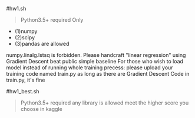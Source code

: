 #hw1.sh
>Python3.5+ required
Only 
- (1)numpy 
- (2)scipy 
- (3)pandas are allowed

numpy.linalg.lstsq is forbidden.
Please handcraft "linear regression" using Gradient Descent
beat public simple baseline
For those who wish to load model instead of running whole training precess:
please upload your training code named train.py
as long as there are Gradient Descent Code in train.py, it's fine

#hw1_best.sh
>Python3.5+ required
any library is allowed
meet the higher score you choose in kaggle
